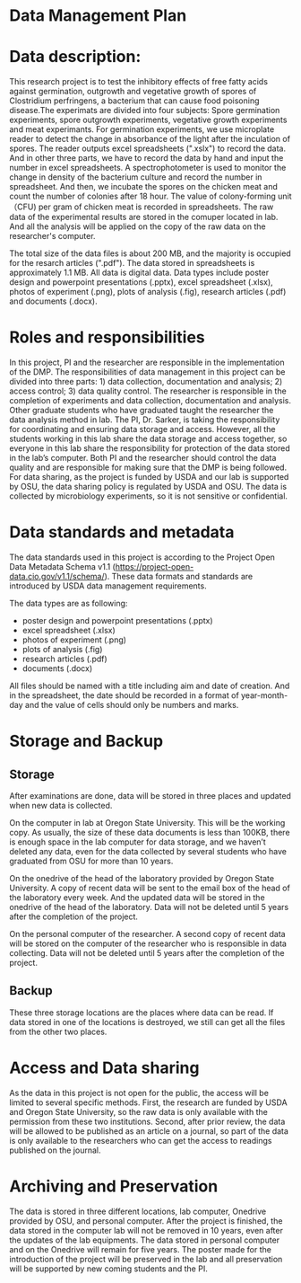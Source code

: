 # Data Management Plan

# Data description:

This research project is to test the inhibitory effects of free fatty acids against germination, outgrowth and vegetative growth of spores of Clostridium perfringens, a bacterium that can cause food poisoning disease.The experimats are divided into four subjects: Spore germination experiments, spore outgrowth experiments, vegetative growth experiments and meat experimants. For germination experiments, we use microplate reader to detect the change in absorbance of the light after the inculation of spores. The reader outputs excel spreadsheets (".xslx") to record the data. And in other three parts, we have to record the data by hand and input the number in excel spreadsheets. A spectrophotometer is used to monitor the change in density of the bacterium culture and record the number in spreadsheet. And then, we incubate the spores on the chicken meat and count the number of colonies after 18 hour. The value of colony-forming unit（CFU) per gram of chicken meat is recorded in spreadsheets. The raw data of the experimental results are stored in the comuper located in lab. And all the analysis will be applied on the copy of the raw data on the researcher's computer.

The total size of the data files is about 200 MB, and the majority is occupied for the resarch articles (".pdf"). The data stored in spreadsheets is approximately 1.1 MB. All data is digital data. Data types include poster design and powerpoint presentations (.pptx),
excel spreadsheet (.xlsx), photos of experiment (.png), plots of analysis (.fig), research articles (.pdf) and documents (.docx).


# Roles and responsibilities

In this project, PI and the researcher are responsible in the implementation of the DMP.
The responsibilities of data management in this project can be divided into three parts: 1) data collection, documentation and analysis; 2) access control; 3) data quality control. 
The researcher is responsible in the completion of experiments and data collection, documentation and analysis. Other graduate students who have graduated taught the researcher the data analysis method in lab.
The PI, Dr. Sarker, is taking the responsibility for coordinating and ensuring data storage and access. However, all the students working in this lab share the data storage and access together, so everyone in this lab share the responsibility for protection of the data stored in the lab’s computer. 
Both PI and the researcher should control the data quality and are responsible for making sure that the DMP is being followed.
For data sharing, as the project is funded by USDA and our lab is supported by OSU, the data sharing policy is regulated by USDA and OSU.
The data is collected by microbiology experiments, so it is not sensitive or confidential.

# Data standards and metadata
The data standards used in this project is according to the Project Open Data Metadata Schema v1.1 (https://project-open-data.cio.gov/v1.1/schema/). These data formats and standards are introduced by USDA data management requirements.

The data types are as following:
* poster design and powerpoint presentations (.pptx)
* excel spreadsheet (.xlsx)
* photos of experiment (.png)
* plots of analysis (.fig)
* research articles (.pdf)
* documents (.docx)

All files should be named with a title including aim and date of creation. And in the spreadsheet, the date should be recorded in a format of year-month-day and the value of cells should only be numbers and marks.

# Storage and Backup

## Storage

After examinations are done, data will be stored in three places and updated when new data is collected.

On the computer in lab at Oregon State University.
This will be the working copy. As usually, the size of these data documents is less than 100KB, there is enough space in the lab computer for data storage, and we haven’t deleted any data, even for the data collected by several students who have graduated from OSU for more than 10 years.

On the onedrive of the head of the laboratory provided by Oregon State University.
A copy of recent data will be sent to the email box of the head of the laboratory every week. And the updated data will be stored in the onedrive of the head of the laboratory. Data will not be deleted until 5 years after the completion of the project.

On the personal computer of the researcher.
A second copy of recent data will be stored on the computer of the researcher who is responsible in data collecting. Data will not be deleted until 5 years after the completion of the project.

## Backup

These three storage locations are the places where data can be read. If data stored in one of the locations is destroyed, we still can get all the files from the other two places.

# Access and Data sharing

As the data in this project is not open for the public, the access will be limited to several specific methods. First, the research are funded by USDA and Oregon State University, so the raw data is only available with the permission from these two institutions. Second, after prior review, the data will be allowed to be published as an article on a journal, so part of the data is only available to the researchers who can get the access to readings published on the journal. 

# Archiving and Preservation

The data is stored in three different locations, lab computer, Onedrive provided by OSU, and personal computer. After the project is finished, the data stored in the computer lab will not be removed in 10 years, even after the updates of the lab equipments. The data stored in personal computer and on the Onedrive will remain for five years. The poster made for the introduction of the project will be preserved in the lab and all preservation will be supported by new coming students and the PI.

